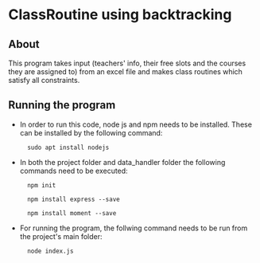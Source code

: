 # ClassRoutine using backtracking

## About

This program takes input (teachers' info, their free slots and the courses they are assigned to) from an excel file and makes class routines which satisfy all constraints.

## Running the program

- In order to run this code, node js and npm needs to be installed. These can be installed by the following command:

		sudo apt install nodejs

- In both the project folder and data_handler folder the following commands need to be executed:

		npm init

		npm install express --save

		npm install moment --save

- For running the program, the follwing command needs to be run from the project's main folder:

		node index.js
